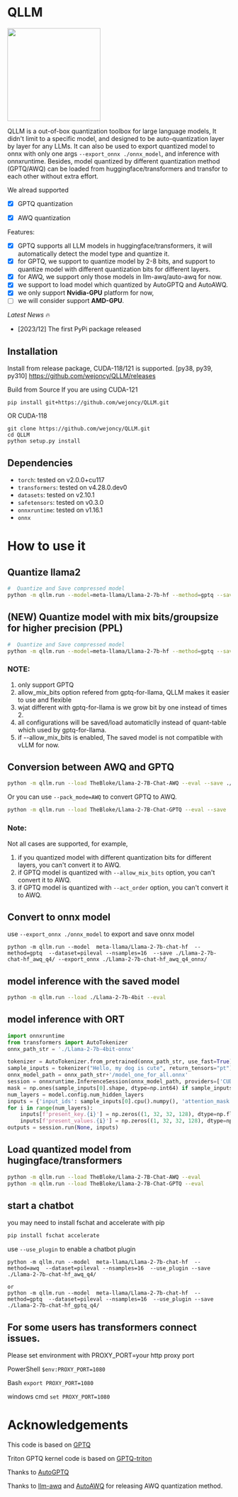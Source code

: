 # QLLM
<img src="https://github.com/wejoncy/QLLM/blob/main/assets/fb201d9c-f889-4504-9ef5-ac77ec1cd8e2.jpg?raw=true" width="210">

QLLM is a out-of-box quantization toolbox for large language models, It didn't limit to a specific model, and designed to be auto-quantization layer by layer for any LLMs. It can also be used to export quantized model to onnx with only one args `--export_onnx ./onnx_model`, and inference with onnxruntime.
Besides, model quantized by different quantization method (GPTQ/AWQ) can be loaded from huggingface/transformers and transfor to each other without extra effort. 

We alread supported 
- [x] GPTQ quantization 
- [x] AWQ quantization


Features:
- [x] GPTQ supports all LLM models in huggingface/transformers, it will automatically detect the model type and quantize it.
- [x] for GPTQ, we support to quantize model by 2-8 bits, and support to quantize model with different quantization bits for different layers.
- [x] for AWQ, we support only those models in llm-awq/auto-awq for now.
- [x] we support to load  model which quantized by AutoGPTQ and AutoAWQ.
- [x] we only support **Nvidia-GPU** platform for now,
- [ ] we will consider support **AMD-GPU**.

*Latest News* 🔥
- [2023/12] The first PyPi package released 

## Installation
Install from release package, CUDA-118/121 is supported.
[py38, py39, py310] https://github.com/wejoncy/QLLM/releases

Build from Source
If you are using CUDA-121
```
pip install git+https://github.com/wejoncy/QLLM.git
```
OR CUDA-118
```
git clone https://github.com/wejoncy/QLLM.git
cd QLLM
python setup.py install
```
## Dependencies

* `torch`: tested on v2.0.0+cu117
* `transformers`: tested on v4.28.0.dev0
* `datasets`: tested on v2.10.1
* `safetensors`: tested on v0.3.0
* `onnxruntime`: tested on v1.16.1
* `onnx`


# How to use it

## Quantize llama2
```bash
#  Quantize and Save compressed model
python -m qllm.run --model=meta-llama/Llama-2-7b-hf --method=gptq --save ./Llama-2-7b-4bit
```

## (NEW) Quantize model with mix bits/groupsize for higher precision (PPL)
```bash
#  Quantize and Save compressed model
python -m qllm.run --model=meta-llama/Llama-2-7b-hf --method=gptq --save ./Llama-2-7b-4bit --allow_mix_bits --true-sequential
```
### NOTE:
1. only support GPTQ
2. allow_mix_bits option refered from gptq-for-llama, QLLM makes it easier to use and flexible
3. wjat different with gptq-for-llama is we grow bit by one instead of times 2.
4. all configurations will be saved/load automaticlly instead of quant-table which used by gptq-for-llama.
5. if --allow_mix_bits is enabled, The saved model is not compatible with vLLM for now.

## Conversion between AWQ and GPTQ
```bash
python -m qllm.run --load TheBloke/Llama-2-7B-Chat-AWQ --eval --save ./Llama-2-7b-chat-hf_gptq_q4/ --pack_mode=GPTQ
```
Or you can use `--pack_mode=AWQ` to convert GPTQ to AWQ.
```bash
python -m qllm.run --load TheBloke/Llama-2-7B-Chat-GPTQ --eval --save ./Llama-2-7b-chat-hf_awq_q4/ --pack_mode=GEMM
```
### Note:
Not all cases are supported, for example,
1)  if you quantized model with different quantization bits for different layers, you can't convert it to AWQ.
2)  if GPTQ model is quantized with `--allow_mix_bits` option, you can't convert it to AWQ.
3)  if GPTQ model is quantized with `--act_order` option, you can't convert it to AWQ.


## Convert to onnx model
use `--export_onnx ./onnx_model` to export and save onnx model
```
python -m qllm.run --model  meta-llama/Llama-2-7b-chat-hf  --method=gptq  --dataset=pileval --nsamples=16  --save ./Llama-2-7b-chat-hf_awq_q4/ --export_onnx ./Llama-2-7b-chat-hf_awq_q4_onnx/
```

## model inference with the saved model
```bash
python -m qllm.run --load ./Llama-2-7b-4bit --eval
```

## model inference with ORT
```python
import onnxruntime
from transformers import AutoTokenizer
onnx_path_str = './Llama-2-7b-4bit-onnx'

tokenizer = AutoTokenizer.from_pretrained(onnx_path_str, use_fast=True)
sample_inputs = tokenizer("Hello, my dog is cute", return_tensors="pt")
onnx_model_path = onnx_path_str+'/model_one_for_all.onnx'
session = onnxruntime.InferenceSession(onnx_model_path, providers=['CUDAExecutionProvider'])
mask = np.ones(sample_inputs[0].shape, dtype=np.int64) if sample_inputs[1] is None else sample_inputs[1].cpu().numpy()
num_layers = model.config.num_hidden_layers
inputs = {'input_ids': sample_inputs[0].cpu().numpy(), 'attention_mask': mask, 'use_cache_branch': np.array([0], dtype=np.bool_)}
for i in range(num_layers):
    inputs[f'present_key.{i}'] = np.zeros((1, 32, 32, 128), dtype=np.float16)
    inputs[f'present_values.{i}'] = np.zeros((1, 32, 32, 128), dtype=np.float16)
outputs = session.run(None, inputs)
```

## Load quantized model from hugingface/transformers
```bash
python -m qllm.run --load TheBloke/Llama-2-7B-Chat-AWQ --eval
python -m qllm.run --load TheBloke/Llama-2-7B-Chat-GPTQ --eval
```

## start a chatbot
you may need to install fschat and accelerate with pip
```bash
pip install fschat accelerate
```
use `--use_plugin` to enable a chatbot plugin

```
python -m qllm.run --model  meta-llama/Llama-2-7b-chat-hf  --method=awq  --dataset=pileval --nsamples=16  --use_plugin --save ./Llama-2-7b-chat-hf_awq_q4/

or 
python -m qllm.run --model  meta-llama/Llama-2-7b-chat-hf  --method=gptq  --dataset=pileval --nsamples=16  --use_plugin --save ./Llama-2-7b-chat-hf_gptq_q4/
```

## For some users has transformers connect issues.
Please set environment with PROXY_PORT=your http proxy port

PowerShell
`$env:PROXY_PORT=1080`

Bash
`export PROXY_PORT=1080`

windows cmd
`set PROXY_PORT=1080`

# Acknowledgements
This code is based on [GPTQ](https://github.com/IST-DASLab/gptq)

Triton GPTQ kernel code is based on [GPTQ-triton](https://github.com/fpgaminer/GPTQ-triton)

Thanks to [AutoGPTQ](https://github.com/PanQiWei/AutoGPTQ)

Thanks to [llm-awq](https://github.com/mit-han-lab/llm-awq) and [AutoAWQ](https://github.com/casper-hansen/AutoAWQ) for releasing AWQ quantization method.
